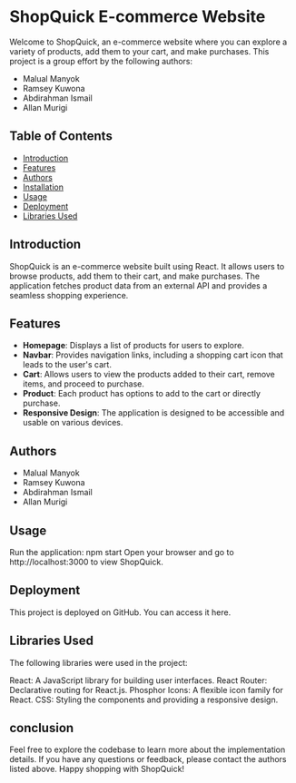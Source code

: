 # ShopQuick E-commerce Website

Welcome to ShopQuick, an e-commerce website where you can explore a variety of products, add them to your cart, and make purchases. This project is a group effort by the following authors:

- Malual Manyok
- Ramsey Kuwona
- Abdirahman Ismail
- Allan Murigi

## Table of Contents

- [Introduction](#introduction)
- [Features](#features)
- [Authors](#authors)
- [Installation](#installation)
- [Usage](#usage)
- [Deployment](#deployment)
- [Libraries Used](#libraries-used)

## Introduction

ShopQuick is an e-commerce website built using React. It allows users to browse products, add them to their cart, and make purchases. The application fetches product data from an external API and provides a seamless shopping experience.

## Features

- **Homepage**: Displays a list of products for users to explore.
- **Navbar**: Provides navigation links, including a shopping cart icon that leads to the user's cart.
- **Cart**: Allows users to view the products added to their cart, remove items, and proceed to purchase.
- **Product**: Each product has options to add to the cart or directly purchase.
- **Responsive Design**: The application is designed to be accessible and usable on various devices.

## Authors

- Malual Manyok
- Ramsey Kuwona
- Abdirahman Ismail
- Allan Murigi

## Usage

Run the application:
npm start
Open your browser and go to http://localhost:3000 to view ShopQuick.
## Deployment

This project is deployed on GitHub. You can access it here.

## Libraries Used

The following libraries were used in the project:

React: A JavaScript library for building user interfaces.
React Router: Declarative routing for React.js.
Phosphor Icons: A flexible icon family for React.
CSS: Styling the components and providing a responsive design.

## conclusion

Feel free to explore the codebase to learn more about the implementation details. If you have any questions or feedback, please contact the authors listed above. Happy shopping with ShopQuick!